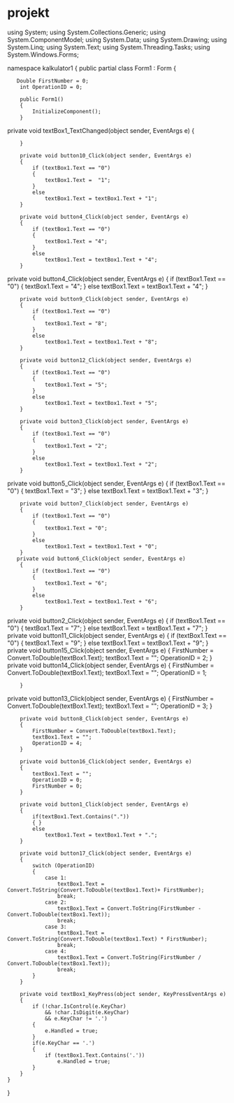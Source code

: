 # projekt
using System;
using System.Collections.Generic;
using System.ComponentModel;
using System.Data;
using System.Drawing;
using System.Linq;
using System.Text;
using System.Threading.Tasks;
using System.Windows.Forms;

namespace kalkulator1
{
    public partial class Form1 : Form
    {

       Double FirstNumber = 0;
        int OperationID = 0;

        public Form1()
        {
            InitializeComponent();
        }
private void textBox1_TextChanged(object sender, EventArgs e)
        {

        }

        private void button10_Click(object sender, EventArgs e)
        {
            if (textBox1.Text == "0")
            {
                textBox1.Text =  "1";
            }
            else
                textBox1.Text = textBox1.Text + "1";
        }

        private void button4_Click(object sender, EventArgs e)
        {
            if (textBox1.Text == "0")
            {
                textBox1.Text = "4";
            }
            else
                textBox1.Text = textBox1.Text + "4";
        }
   private void button4_Click(object sender, EventArgs e)
        {
            if (textBox1.Text == "0")
            {
                textBox1.Text = "4";
            }
            else
                textBox1.Text = textBox1.Text + "4";
        }

        private void button9_Click(object sender, EventArgs e)
        {
            if (textBox1.Text == "0")
            {
                textBox1.Text = "8";
            }
            else
                textBox1.Text = textBox1.Text + "8";
        }

        private void button12_Click(object sender, EventArgs e)
        {
            if (textBox1.Text == "0")
            {
                textBox1.Text = "5";
            }
            else
                textBox1.Text = textBox1.Text + "5";
        }

        private void button3_Click(object sender, EventArgs e)
        {
            if (textBox1.Text == "0")
            {
                textBox1.Text = "2";
            }
            else
                textBox1.Text = textBox1.Text + "2";
        }
private void button5_Click(object sender, EventArgs e)
        {
            if (textBox1.Text == "0")
            {
                textBox1.Text = "3";
            }
            else
                textBox1.Text = textBox1.Text + "3";
        }

        private void button7_Click(object sender, EventArgs e)
        {
            if (textBox1.Text == "0")
            {
                textBox1.Text = "0";
            }
            else
                textBox1.Text = textBox1.Text + "0";
        }
       private void button6_Click(object sender, EventArgs e)
        {
            if (textBox1.Text == "0")
            {
                textBox1.Text = "6";
            }
            else
                textBox1.Text = textBox1.Text + "6";
        }
  private void button2_Click(object sender, EventArgs e)
        {
            if (textBox1.Text == "0")
            {
                textBox1.Text = "7";
            }
            else
                textBox1.Text = textBox1.Text + "7";
        }
   private void button11_Click(object sender, EventArgs e)
        {
            if (textBox1.Text == "0")
            {
                textBox1.Text = "9";
            }
            else
                textBox1.Text = textBox1.Text + "9";
        }
   private void button15_Click(object sender, EventArgs e)
        {
            FirstNumber = Convert.ToDouble(textBox1.Text);
            textBox1.Text = "";
            OperationID = 2;
        }
 private void button14_Click(object sender, EventArgs e)
        {
            FirstNumber = Convert.ToDouble(textBox1.Text);
            textBox1.Text = "";
            OperationID = 1;
        
        }
  private void button13_Click(object sender, EventArgs e)
        {
            FirstNumber = Convert.ToDouble(textBox1.Text);
            textBox1.Text = "";
            OperationID = 3;
}

        private void button8_Click(object sender, EventArgs e)
        {
            FirstNumber = Convert.ToDouble(textBox1.Text);
            textBox1.Text = "";
            OperationID = 4;
        }

        private void button16_Click(object sender, EventArgs e)
        {
            textBox1.Text = "";
            OperationID = 0;
            FirstNumber = 0;
        }

        private void button1_Click(object sender, EventArgs e)
        {
            if(textBox1.Text.Contains("."))
            { }
            else
                textBox1.Text = textBox1.Text + ".";
        }

        private void button17_Click(object sender, EventArgs e)
        {
            switch (OperationID)
            {
                case 1:
                    textBox1.Text = Convert.ToString(Convert.ToDouble(textBox1.Text)+ FirstNumber);
                    break;
                case 2:
                    textBox1.Text = Convert.ToString(FirstNumber - Convert.ToDouble(textBox1.Text));
                    break;
                case 3:
                    textBox1.Text = Convert.ToString(Convert.ToDouble(textBox1.Text) * FirstNumber);
                    break;
                case 4:
                    textBox1.Text = Convert.ToString(FirstNumber / Convert.ToDouble(textBox1.Text));
                    break;
            }
        }

        private void textBox1_KeyPress(object sender, KeyPressEventArgs e)
        {
            if (!char.IsControl(e.KeyChar)
                && !char.IsDigit(e.KeyChar)
                && e.KeyChar != '.')
            {
                e.Handled = true;
            }
            if(e.KeyChar == '.')
            {
                if (textBox1.Text.Contains('.'))
                    e.Handled = true;
            }
        }
    }
}
